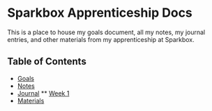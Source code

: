 # Sparkbox Apprenticeship Docs
This is a place to house my goals document, all my notes, my journal entries, and other materials from my apprenticeship at Sparkbox.

## Table of Contents
* [Goals](https://github.com/danrosenthal/sparkbox-apprenticeship-docs/blob/master/goals/apprenticeship-goals.md)
* [Notes](https://github.com/danrosenthal/sparkbox-apprenticeship-docs/tree/master/notes)
* [Journal](https://github.com/danrosenthal/sparkbox-apprenticeship-docs/tree/master/journal)
** [Week 1](https://github.com/danrosenthal/sparkbox-apprenticeship-docs/blob/master/journal/journal-entry-week-1.md)
* [Materials](https://github.com/danrosenthal/sparkbox-apprenticeship-docs/tree/master/materials)


